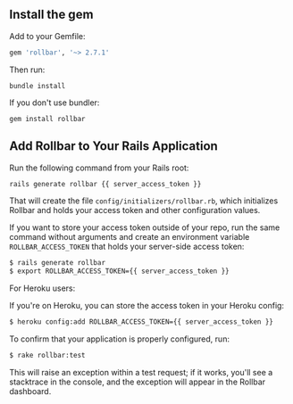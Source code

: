 ## Install the gem

Add to your Gemfile:

```ruby
gem 'rollbar', '~> 2.7.1'
```

Then run:

```shell
bundle install
```

If you don't use bundler:

```
gem install rollbar
```


## Add Rollbar to Your Rails Application

Run the following command from your Rails root:

```bash
rails generate rollbar {{ server_access_token }}
```

That will create the file ```config/initializers/rollbar.rb```, which initializes Rollbar and holds your access token and other configuration values.

If you want to store your access token outside of your repo, run the same command without arguments and create an environment variable ```ROLLBAR_ACCESS_TOKEN``` that holds your server-side access token:

```bash
$ rails generate rollbar
$ export ROLLBAR_ACCESS_TOKEN={{ server_access_token }}
```

For Heroku users:

If you're on Heroku, you can store the access token in your Heroku config:

```bash
$ heroku config:add ROLLBAR_ACCESS_TOKEN={{ server_access_token }}
```

To confirm that your application is properly configured, run:

```bash
$ rake rollbar:test
```

This will raise an exception within a test request; if it works, you'll see a stacktrace in the console, and the exception will appear in the Rollbar dashboard.
